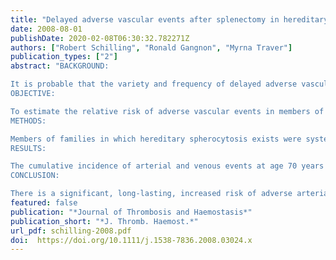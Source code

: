 ```yaml
---
title: "Delayed adverse vascular events after splenectomy in hereditary spherocytosis"
date: 2008-08-01
publishDate: 2020-02-08T06:30:32.782271Z
authors: ["Robert Schilling", "Ronald Gangnon", "Myrna Traver"]
publication_types: ["2"]
abstract: "BACKGROUND:

It is probable that the variety and frequency of delayed adverse vascular events after splenectomy are underappreciated. Splenectomy is performed for a wide variety of conditions, and delayed postsplenectomy hazards are not often studied.
OBJECTIVE:

To estimate the relative risk of adverse vascular events in members of hereditary spherocytosis families who have or have not had a splenectomy.
METHODS:

Members of families in which hereditary spherocytosis exists were systematically questioned about adverse vascular events.
RESULTS:

The cumulative incidence of arterial and venous events at age 70 years was greater in persons who had undergone a splenectomy for spherocytosis (arterial, 22% females, 32% males; venous, 20% females, 19% males) than in affected persons who did not undergo splenectomy (arterial, 3% females, 2% males; venous, 6% females, 4% males) or non-affected family members (arterial, 10% females, 17% males; venous, 4% females, 12% males). Affected subjects who undergo splenectomy are at greatly increased risk of arterial events as compared to affected subjects who do not undergo splenectomy [arterial, hazard ratio (HR) 7.2, 95% confidence interval (CI) 2.8-17.2; venous, HR 3.3, 95% CI 1.1-9.8].
CONCLUSION:

There is a significant, long-lasting, increased risk of adverse arterial and venous thromboembolic events after splenectomy performed for hereditary spherocytosis. A review of the literature indicates that this is also true when splenectomy is performed for several other indications."
featured: false
publication: "*Journal of Thrombosis and Haemostasis*"
publication_short: "*J. Thromb. Haemost.*"
url_pdf: schilling-2008.pdf
doi:  https://doi.org/10.1111/j.1538-7836.2008.03024.x
---
```


